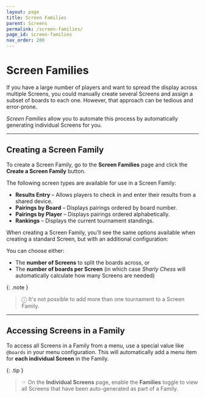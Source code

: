 ```yaml
---
layout: page
title: Screen Families
parent: Screens
permalink: /screen-families/
page_id: screen-families
nav_order: 200
---
```


# Screen Families

If you have a large number of players and want to spread the display across multiple Screens, you could manually create several Screens and assign a subset of boards to each one.
However, that approach can be tedious and error-prone.

_Screen Families_ allow you to automate this process by automatically generating individual Screens for you.

---

## Creating a Screen Family

To create a Screen Family, go to the **Screen Families** page and click the **Create a Screen Family** button.

The following screen types are available for use in a Screen Family:

- **Results Entry** – Allows players to check in and enter their results from a shared device.
- **Pairings by Board** – Displays pairings ordered by board number.
- **Pairings by Player** – Displays pairings ordered alphabetically.
- **Rankings** – Displays the current tournament standings.

When creating a Screen Family, you’ll see the same options available when creating a standard Screen, but with an additional configuration:

You can choose either:

- The **number of Screens** to split the boards across, or
- The **number of boards per Screen** (in which case _Sharly Chess_ will automatically calculate how many Screens are needed)

{: .note }
> ⓘ It's not possible to add more than one tournament to a Screen Family.

---

## Accessing Screens in a Family

To access all Screens in a Family from a menu, use a special value like `@boards` in your menu configuration. This will automatically add a menu item for **each individual Screen** in the Family.

{: .tip }
> ☞ On the **Individual Screens** page, enable the **Families** toggle to view all Screens that have been auto-generated as part of a Family.
